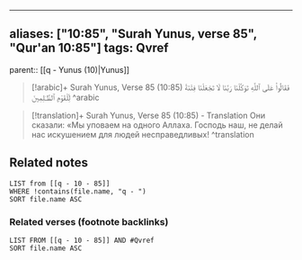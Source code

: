 
---
aliases: ["10:85", "Surah Yunus, verse 85", "Qur'an 10:85"]
tags: Qvref
---

parent:: [[q - Yunus (10)|Yunus]]

> [!arabic]+ Surah Yunus, Verse 85 (10:85)
> <span class="quran-arabic">فَقَالُوا۟ عَلَى ٱللَّهِ تَوَكَّلْنَا رَبَّنَا لَا تَجْعَلْنَا فِتْنَةً لِّلْقَوْمِ ٱلظَّـٰلِمِينَ</span>
^arabic

> [!translation]+ Surah Yunus, Verse 85 (10:85) - Translation
> Они сказали: «Мы уповаем на одного Аллаха. Господь наш, не делай нас искушением для людей несправедливых!
^translation



## Related notes
```dataview
LIST from [[q - 10 - 85]]
WHERE !contains(file.name, "q - ")
SORT file.name ASC
```

### Related verses (footnote backlinks)
```dataview
LIST FROM [[q - 10 - 85]] AND #Qvref
SORT file.name ASC
```

